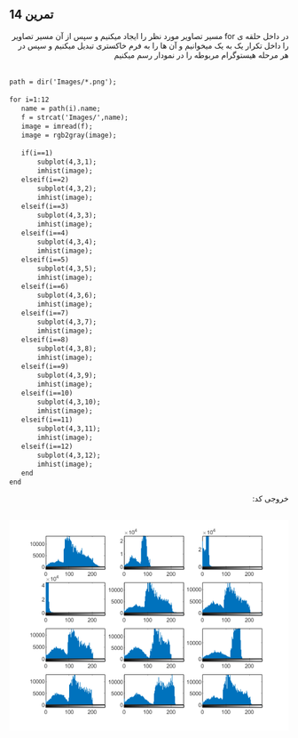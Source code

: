 ## تمرین 14

<div dir='rtl'>
  در داخل حلقه ی for مسیر تصاویر مورد نظر را ایجاد میکنیم و سپس از آن مسیر تصاویر را داخل تکرار یک به یک میخوانیم و آن ها را به فرم خاکستری تبدیل میکنیم و سپس در هر مرحله هیستوگرام مربوطه را در نمودار رسم میکنیم
</div>
</br>

```
path = dir('Images/*.png');

for i=1:12
   name = path(i).name;
   f = strcat('Images/',name);
   image = imread(f);
   image = rgb2gray(image);
   
   if(i==1)
       subplot(4,3,1); 
       imhist(image);
   elseif(i==2)
       subplot(4,3,2); 
       imhist(image);
   elseif(i==3)
       subplot(4,3,3); 
       imhist(image);
   elseif(i==4)
       subplot(4,3,4); 
       imhist(image);
   elseif(i==5)
       subplot(4,3,5); 
       imhist(image);
   elseif(i==6)
       subplot(4,3,6); 
       imhist(image);
   elseif(i==7)
       subplot(4,3,7); 
       imhist(image);
   elseif(i==8)
       subplot(4,3,8); 
       imhist(image);
   elseif(i==9)
       subplot(4,3,9); 
       imhist(image);
   elseif(i==10)
       subplot(4,3,10); 
       imhist(image);
   elseif(i==11)
       subplot(4,3,11); 
       imhist(image);
   elseif(i==12)
       subplot(4,3,12); 
       imhist(image);
   end
end
```

<div dir='rtl'>
  خروجی کد:
</div>
</br>

![](p14.png)
